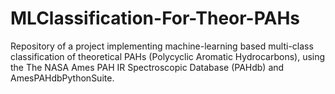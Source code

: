 # MLClassification-For-Theor-PAHs
Repository of a project implementing machine-learning based multi-class classification of theoretical PAHs (Polycyclic Aromatic Hydrocarbons), using the The NASA Ames PAH IR Spectroscopic Database (PAHdb) and AmesPAHdbPythonSuite.

